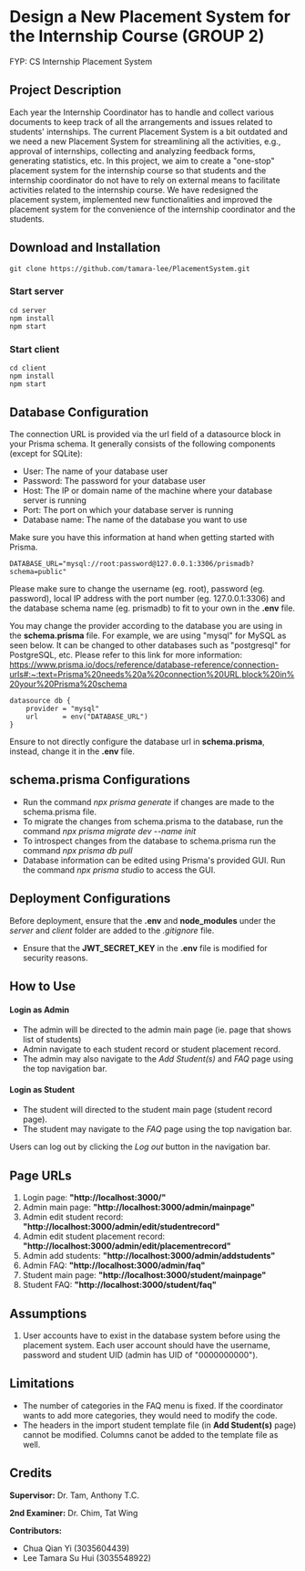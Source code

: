 # Design a New Placement System for the Internship Course (GROUP 2)

FYP: CS Internship Placement System

## Project Description

Each year the Internship Coordinator has to handle and collect various documents to keep track of all the arrangements and issues related to students' internships. The current Placement System is a bit outdated and we need a new Placement System for streamlining all the activities, e.g., approval of internships, collecting and analyzing feedback forms, generating statistics, etc.
In this project, we aim to create a "one-stop" placement system for the internship course so that students and the internship coordinator do not have to rely on external means to facilitate activities related to the internship course. We have redesigned the placement system, implemented new functionalities and improved the placement system for the convenience of the internship coordinator and the students.

## Download and Installation

    git clone https://github.com/tamara-lee/PlacementSystem.git

### Start server

    cd server
    npm install
    npm start

### Start client

    cd client
    npm install
    npm start

## Database Configuration

The connection URL is provided via the url field of a datasource block in your Prisma schema. It generally consists of the following components (except for SQLite):

- User: The name of your database user
- Password: The password for your database user
- Host: The IP or domain name of the machine where your database server is running
- Port: The port on which your database server is running
- Database name: The name of the database you want to use

Make sure you have this information at hand when getting started with Prisma.

    DATABASE_URL="mysql://root:password@127.0.0.1:3306/prismadb?schema=public"

Please make sure to change the username (eg. root), password (eg. password), local IP address with the port number (eg. 127.0.0.1:3306) and the database schema name (eg. prismadb) to fit to your own in the **.env** file.

You may change the provider according to the database you are using in the **schema.prisma** file. For example, we are using "mysql" for MySQL as seen below. It can be changed to other databases such as "postgresql" for PostgreSQL, etc. Please refer to this link for more information: https://www.prisma.io/docs/reference/database-reference/connection-urls#:~:text=Prisma%20needs%20a%20connection%20URL,block%20in%20your%20Prisma%20schema

    datasource db {
        provider = "mysql"
        url      = env("DATABASE_URL")
    }

Ensure to not directly configure the database url in **schema.prisma**, instead, change it in the **.env** file.

## schema.prisma Configurations
- Run the command *npx prisma generate* if changes are made to the schema.prisma file.
- To migrate the changes from schema.prisma to the database, run the command *npx prisma migrate dev --name init*
- To introspect changes from the database to schema.prisma run the command *npx prisma db pull*
- Database information can be edited using Prisma's provided GUI. Run the command *npx prisma studio* to access the GUI.

## Deployment Configurations

Before deployment, ensure that the **.env** and **node_modules** under the _server_ and _client_ folder are added to the _.gitignore_ file.

- Ensure that the **JWT_SECRET_KEY** in the **.env** file is modified for security reasons.

## How to Use

#### Login as Admin

- The admin will be directed to the admin main page (ie. page that shows list of students)
- Admin navigate to each student record or student placement record.
- The admin may also navigate to the _Add Student(s)_ and _FAQ_ page using the top navigation bar.

#### Login as Student

- The student will directed to the student main page (student record page).
- The student may navigate to the _FAQ_ page using the top navigation bar.

Users can log out by clicking the _Log out_ button in the navigation bar.

## Page URLs

1. Login page: **"http://localhost:3000/"**
2. Admin main page: **"http://localhost:3000/admin/mainpage"**
3. Admin edit student record: **"http://localhost:3000/admin/edit/studentrecord"**
4. Admin edit student placement record: **"http://localhost:3000/admin/edit/placementrecord"**
5. Admin add students: **"http://localhost:3000/admin/addstudents"**
6. Admin FAQ: **"http://localhost:3000/admin/faq"**
7. Student main page: **"http://localhost:3000/student/mainpage"**
8. Student FAQ: **"http://localhost:3000/student/faq"**

## Assumptions

1. User accounts have to exist in the database system before using the placement system. Each user account should have the username, password and student UID (admin has UID of "0000000000").

## Limitations

- The number of categories in the FAQ menu is fixed. If the coordinator wants to add more categories, they would need to modify the code.
- The headers in the import student template file (in **Add Student(s)** page) cannot be modified. Columns canot be added to the template file as well.

## Credits

**Supervisor:** Dr. Tam, Anthony T.C.

**2nd Examiner:** Dr. Chim, Tat Wing

**Contributors:**

- Chua Qian Yi (3035604439)
- Lee Tamara Su Hui (3035548922)
